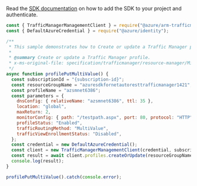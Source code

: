 Read the [SDK documentation](https://github.com/Azure/azure-sdk-for-js/blob/%40azure%2Farm-trafficmanager_6.0.1/sdk/trafficmanager/arm-trafficmanager/README.md) on how to add the SDK to your project and authenticate.

```javascript
const { TrafficManagerManagementClient } = require("@azure/arm-trafficmanager");
const { DefaultAzureCredential } = require("@azure/identity");

/**
 * This sample demonstrates how to Create or update a Traffic Manager profile.
 *
 * @summary Create or update a Traffic Manager profile.
 * x-ms-original-file: specification/trafficmanager/resource-manager/Microsoft.Network/stable/2018-08-01/examples/Profile-PUT-MultiValue.json
 */
async function profilePutMultiValue() {
  const subscriptionId = "{subscription-id}";
  const resourceGroupName = "azuresdkfornetautoresttrafficmanager1421";
  const profileName = "azsmnet6386";
  const parameters = {
    dnsConfig: { relativeName: "azsmnet6386", ttl: 35 },
    location: "global",
    maxReturn: 2,
    monitorConfig: { path: "/testpath.aspx", port: 80, protocol: "HTTP" },
    profileStatus: "Enabled",
    trafficRoutingMethod: "MultiValue",
    trafficViewEnrollmentStatus: "Disabled",
  };
  const credential = new DefaultAzureCredential();
  const client = new TrafficManagerManagementClient(credential, subscriptionId);
  const result = await client.profiles.createOrUpdate(resourceGroupName, profileName, parameters);
  console.log(result);
}

profilePutMultiValue().catch(console.error);
```
